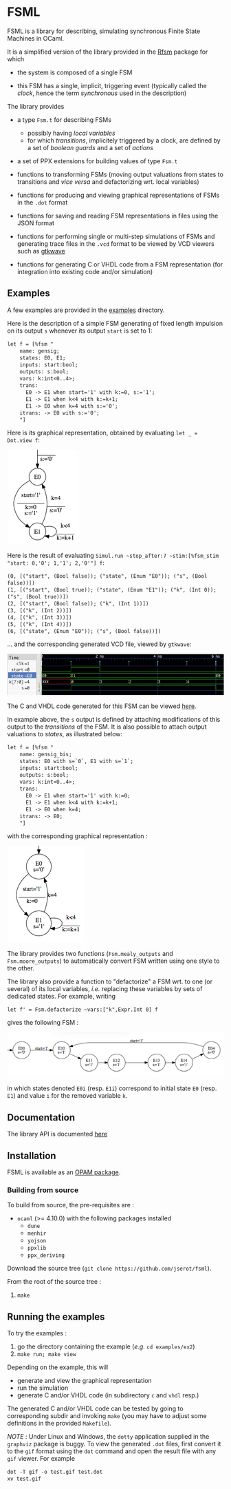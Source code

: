 FSML 
====

FSML is a library for describing, simulating synchronous Finite State Machines in OCaml.

It is a simplified version of the library provided in the [Rfsm](http://github.com/jserot/rfsm)
package for which

* the system is composed of a single FSM

* this FSM has a single, implicit, triggering event (typically called the _clock_, hence the term
_synchronous_ used in the description)

The library provides

* a type `Fsm.t` for describing FSMs
  - possibly having _local variables_
  - for which _transitions_, implicitely triggered by a clock, are defined by a set of _boolean guards_ and a
  set of _actions_ 

* a set of PPX extensions for building values of type `Fsm.t` 

* functions to transforming FSMs (moving output valuations from states to transitions and _vice
  versa_ and defactorizing wrt. local variables)
  
* functions for producing and viewing graphical representations of FSMs in the `.dot` format

* functions for saving and reading FSM representations in files using the JSON format

* functions for performing single or multi-step simulations of FSMs and generating trace files in
  the `.vcd` format to be viewed by VCD viewers such as [gtkwave](http://gtkwave.sourceforge.net)

* functions for generating C or VHDL code from a FSM representation (for integration into existing
  code and/or simulation)

Examples
--------

A few examples are provided in the [examples](https://github.com/jserot/fsml/tree/master/examples)
directory.

Here is the description of a simple FSM generating of fixed length impulsion on its output `s`
whenever its output `start` is set to 1:

```
let f = [%fsm "
    name: gensig;
    states: E0, E1;
    inputs: start:bool;
    outputs: s:bool;
    vars: k:int<0..4>;
    trans:
      E0 -> E1 when start='1' with k:=0, s:='1';
      E1 -> E1 when k<4 with k:=k+1;
      E1 -> E0 when k=4 with s:='0';
    itrans: -> E0 with s:='0';
    "]
```

Here is its graphical representation, obtained by evaluating `let _ = Dot.view f`:

![](https://github.com/jserot/fsml/blob/master/docs/figs/genimp.png "")

Here is the result of evaluating `Simul.run ~stop_after:7 ~stim:[%fsm_stim "start: 0,'0'; 1,'1'; 2,'0'"] f`:

```
(0, [("start", (Bool false)); ("state", (Enum "E0")); ("s", (Bool false))])
(1, [("start", (Bool true)); ("state", (Enum "E1")); ("k", (Int 0)); ("s", (Bool true))])
(2, [("start", (Bool false)); ("k", (Int 1))])
(3, [("k", (Int 2))])
(4, [("k", (Int 3))])
(5, [("k", (Int 4))])
(6, [("state", (Enum "E0")); ("s", (Bool false))])
```

... and the corresponding generated VCD file, viewed by `gtkwave`:

![](https://github.com/jserot/fsml/blob/master/docs/figs/genimp-wave.png "")

The C and VHDL code generated for this FSM can be viewed
[here](https://github.com/jserot/fsml/blob/master/docs/code).

In example above, the `s` output is defined by attaching modifications of this output to the _transitions_ of the FSM. It is
also possible to attach output valuations to _states_, as illustrated below:

```
let f = [%fsm "
    name: gensig_bis;
    states: E0 with s=`0`, E1 with s=`1`;
    inputs: start:bool;
    outputs: s:bool;
    vars: k:int<0..4>;
    trans:
      E0 -> E1 when start='1' with k:=0;
      E1 -> E1 when k<4 with k:=k+1;
      E1 -> E0 when k=4;
    itrans: -> E0;
    "]
```

with the corresponding graphical representation :

![](https://github.com/jserot/fsml/blob/master/docs/figs/genimp-bis.png "")

The library provides two functions (`Fsm.mealy_outputs` and `Fsm.moore_outputs`) to automatically
convert FSM written using one style to the other.

The library also provide a function to "defactorize" a FSM wrt. to one (or several) of its local
variables, _i.e._ replacing these variables by sets of dedicated states. For example, writing

```
let f' = Fsm.defactorize ~vars:["k",Expr.Int 0] f 
```

gives the following FSM :

![](https://github.com/jserot/fsml/blob/master/docs/figs/genimp-defact.png "")

in which states denoted `E0i` (resp. `E1i`) correspond to initial state `E0` (resp. `E1`) and
value `i` for the removed variable `k`.

Documentation
-------------

The library API is documented [here](https://jserot.github.io/fsml/index.html)

Installation
------------

FSML is available as an [OPAM package](https://opam.ocaml.org/packages/fsml).

### Building from source

To build from source, the pre-requisites are :

* `ocaml` (>= 4.10.0) with the following packages installed
  - `dune`
  - `menhir`
  - `yojson`
  - `ppxlib`
  - `ppx_deriving`

Download the source tree (`git clone https://github.com/jserot/fsml`).

From the root of the source tree :

1. `make`

Running the examples
--------------------

To try the examples :

1. go the directory containing the example (*e.g.* `cd examples/ex2`)
2. `make run; make view`

Depending on the example, this will
- generate and view the graphical representation
- run the simulation
- generate C and/or VHDL code (in subdirectory `c` and `vhdl` resp.)

The generated C and/or VHDL code can be tested by going to corresponding subdir and invoking
`make` (you may have to adjust some definitions in the provided `Makefile`).

*NOTE* : Under Linux and Windows, the `dotty` application supplied in the `graphviz` package is
buggy. To view the generated `.dot` files, first convert it to the `gif` format using the
`dot` command and open the result file with any `gif` viewer. For example

```
dot -T gif -o test.gif test.dot
xv test.gif
```
